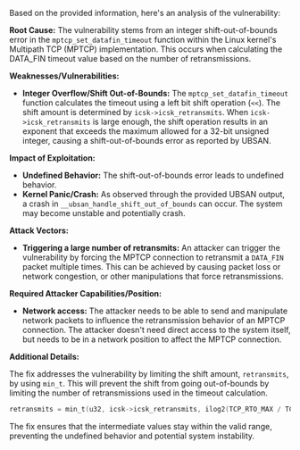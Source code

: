 Based on the provided information, here's an analysis of the vulnerability:

**Root Cause:**
The vulnerability stems from an integer shift-out-of-bounds error in the `mptcp_set_datafin_timeout` function within the Linux kernel's Multipath TCP (MPTCP) implementation. This occurs when calculating the DATA_FIN timeout value based on the number of retransmissions.

**Weaknesses/Vulnerabilities:**
- **Integer Overflow/Shift Out-of-Bounds:** The `mptcp_set_datafin_timeout` function calculates the timeout using a left bit shift operation (`<<`). The shift amount is determined by `icsk->icsk_retransmits`. When `icsk->icsk_retransmits` is large enough, the shift operation results in an exponent that exceeds the maximum allowed for a 32-bit unsigned integer, causing a shift-out-of-bounds error as reported by UBSAN.

**Impact of Exploitation:**
- **Undefined Behavior:** The shift-out-of-bounds error leads to undefined behavior.
- **Kernel Panic/Crash:**  As observed through the provided UBSAN output, a crash in `__ubsan_handle_shift_out_of_bounds` can occur. The system may become unstable and potentially crash.

**Attack Vectors:**
- **Triggering a large number of retransmits:**  An attacker can trigger the vulnerability by forcing the MPTCP connection to retransmit a `DATA_FIN` packet multiple times. This can be achieved by causing packet loss or network congestion, or other manipulations that force retransmissions.

**Required Attacker Capabilities/Position:**
- **Network access:** The attacker needs to be able to send and manipulate network packets to influence the retransmission behavior of an MPTCP connection. The attacker doesn't need direct access to the system itself, but needs to be in a network position to affect the MPTCP connection.

**Additional Details:**

The fix addresses the vulnerability by limiting the shift amount, `retransmits`, by using `min_t`. This will prevent the shift from going out-of-bounds by limiting the number of retransmissions used in the timeout calculation.
```c
retransmits = min_t(u32, icsk->icsk_retransmits, ilog2(TCP_RTO_MAX / TCP_RTO_MIN));
```

The fix ensures that the intermediate values stay within the valid range, preventing the undefined behavior and potential system instability.